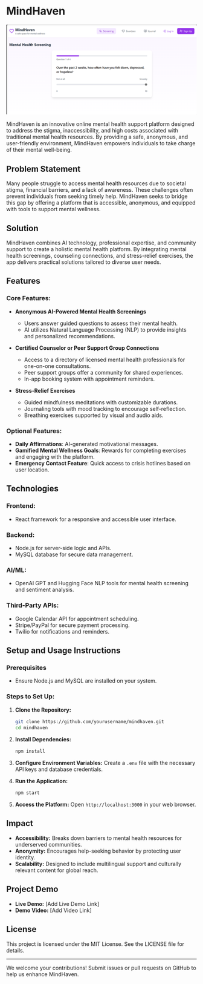 # MindHaven

![MindHavenWebsite](screenshot.PNG)

MindHaven is an innovative online mental health support platform designed to address the stigma, inaccessibility, and high costs associated with traditional mental health resources. By providing a safe, anonymous, and user-friendly environment, MindHaven empowers individuals to take charge of their mental well-being.

## Problem Statement
Many people struggle to access mental health resources due to societal stigma, financial barriers, and a lack of awareness. These challenges often prevent individuals from seeking timely help. MindHaven seeks to bridge this gap by offering a platform that is accessible, anonymous, and equipped with tools to support mental wellness.

## Solution
MindHaven combines AI technology, professional expertise, and community support to create a holistic mental health platform. By integrating mental health screenings, counseling connections, and stress-relief exercises, the app delivers practical solutions tailored to diverse user needs.

## Features

### Core Features:
- **Anonymous AI-Powered Mental Health Screenings**
  - Users answer guided questions to assess their mental health.
  - AI utilizes Natural Language Processing (NLP) to provide insights and personalized recommendations.

- **Certified Counselor or Peer Support Group Connections**
  - Access to a directory of licensed mental health professionals for one-on-one consultations.
  - Peer support groups offer a community for shared experiences.
  - In-app booking system with appointment reminders.

- **Stress-Relief Exercises**
  - Guided mindfulness meditations with customizable durations.
  - Journaling tools with mood tracking to encourage self-reflection.
  - Breathing exercises supported by visual and audio aids.

### Optional Features:
- **Daily Affirmations**: AI-generated motivational messages.
- **Gamified Mental Wellness Goals**: Rewards for completing exercises and engaging with the platform.
- **Emergency Contact Feature**: Quick access to crisis hotlines based on user location.

## Technologies

### Frontend:
- React framework for a responsive and accessible user interface.

### Backend:
- Node.js for server-side logic and APIs.
- MySQL database for secure data management.

### AI/ML:
- OpenAI GPT and Hugging Face NLP tools for mental health screening and sentiment analysis.

### Third-Party APIs:
- Google Calendar API for appointment scheduling.
- Stripe/PayPal for secure payment processing.
- Twilio for notifications and reminders.

## Setup and Usage Instructions

### Prerequisites
- Ensure Node.js and MySQL are installed on your system.

### Steps to Set Up:
1. **Clone the Repository:**
   ```bash
   git clone https://github.com/yourusername/mindhaven.git
   cd mindhaven
   ```

2. **Install Dependencies:**
   ```bash
   npm install
   ```

3. **Configure Environment Variables:**
   Create a `.env` file with the necessary API keys and database credentials.

4. **Run the Application:**
   ```bash
   npm start
   ```

5. **Access the Platform:**
   Open `http://localhost:3000` in your web browser.

## Impact
- **Accessibility:** Breaks down barriers to mental health resources for underserved communities.
- **Anonymity:** Encourages help-seeking behavior by protecting user identity.
- **Scalability:** Designed to include multilingual support and culturally relevant content for global reach.

## Project Demo
- **Live Demo:** [Add Live Demo Link]
- **Demo Video:** [Add Video Link]

## License
This project is licensed under the MIT License. See the LICENSE file for details.

---
We welcome your contributions! Submit issues or pull requests on GitHub to help us enhance MindHaven.
